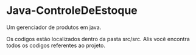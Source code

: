 # Java-ControleDeEstoque
Um gerenciador de produtos em java.

Os codigos estão localizados dentro da pasta src/src. Alis você encontra todos os codigos referentes ao projeto.
